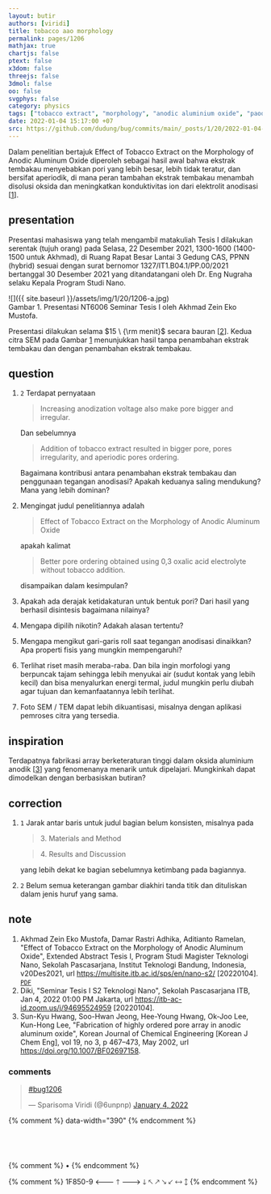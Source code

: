 ```yaml
---
layout: butir
authors: [viridi]
title: tobacco aao morphology
permalink: pages/1206
mathjax: true
chartjs: false
ptext: false
x3dom: false
threejs: false
3dmol: false
oo: false
svgphys: false
category: physics
tags: ["tobacco extract", "morphology", "anodic aluminium oxide", "paoo", "experiment", "extended abstract thesis 1", "january", "2022", "28720007", "akhmad zein eko mustofa", "damar rastri adhika", "aditianto ramelan"]
date: 2022-01-04 15:17:00 +07
src: https://github.com/dudung/bug/commits/main/_posts/1/20/2022-01-04-tobacco-aao-morphology.md
---
```

Dalam penelitian bertajuk Effect of Tobacco Extract on the Morphology of Anodic Aluminum Oxide diperoleh sebagai hasil awal bahwa ekstrak tembakau menyebabkan pori yang lebih besar, lebih tidak teratur, dan bersifat aperiodik, di mana peran tambahan ekstrak tembakau menambah disolusi oksida dan meningkatkan konduktivitas ion dari elektrolit anodisasi [[1](#r01)].


## presentation
Presentasi mahasiswa yang telah mengambil matakuliah Tesis I dilakukan serentak (tujuh orang) pada Selasa, 22 Desember 2021, 1300-1600 (1400-1500 untuk Akhmad), di Ruang Rapat Besar Lantai 3 Gedung CAS, PPNN (hybrid) sesuai dengan surat bernomor 1327/IT1.B04.1/PP.00/2021 bertanggal 30 Desember 2021 yang ditandatangani oleh Dr. Eng Nugraha selaku Kepala Program Studi Nano.

![]({{ site.baseurl }}/assets/img/1/20/1206-a.jpg) \
Gambar <a name="fig1">1</a>. Presentasi NT6006 Seminar Tesis I oleh Akhmad Zein Eko Mustofa.

Presentasi dilakukan selama $15 \ {\rm menit}$ secara bauran [[2](#r02)]. Kedua citra SEM pada Gambar [1](#fig1) menunjukkan hasil tanpa penambahan ekstrak tembakau dan dengan penambahan ekstrak tembakau.


## question
1. `2` Terdapat pernyataan
	
	> Increasing anodization voltage also make pore bigger and irregular.
	
	Dan sebelumnya 
	
	> Addition of tobacco extract resulted in bigger pore, pores irregularity, and aperiodic pores ordering.
	
	Bagaimana kontribusi antara penambahan ekstrak tembakau dan penggunaan tegangan anodisasi? Apakah keduanya saling mendukung? Mana yang lebih dominan?

2. Mengingat judul penelitiannya adalah
	
	> Effect of Tobacco Extract on the Morphology of Anodic Aluminum Oxide

	apakah kalimat
	
	> Better pore ordering obtained using 0,3 oxalic acid electrolyte without tobacco addition.
	
	disampaikan dalam kesimpulan?

3. Apakah ada derajak ketidakaturan untuk bentuk pori? Dari hasil yang berhasil disintesis bagaimana nilainya?

4. Mengapa dipilih nikotin? Adakah alasan tertentu?

5. Mengapa mengikut gari-garis roll saat tegangan anodisasi dinaikkan? Apa properti fisis yang mungkin mempengaruhi?

6. Terlihat riset masih meraba-raba. Dan bila ingin morfologi yang berpuncak tajam sehingga lebih menyukai air (sudut kontak yang lebih kecil) dan bisa menyalurkan energi termal, judul mungkin perlu diubah agar tujuan dan kemanfaatannya lebih terlihat.

7. Foto SEM / TEM dapat lebih dikuantisasi, misalnya dengan aplikasi pemroses citra yang tersedia.


## inspiration
Terdapatnya fabrikasi array berketeraturan tinggi dalam oksida aluminium anodik [[3](#r03)] yang fenomenanya menarik untuk dipelajari. Mungkinkah dapat dimodelkan dengan berbasiskan butiran?


## correction
1. `1` Jarak antar baris untuk judul bagian belum konsisten, misalnya pada
	> 3$.$ Materials and Method
	
	> 4$.$ Results and Discussion
	
	yang lebih dekat ke bagian sebelumnya ketimbang pada bagiannya.

2. `2` Belum semua keterangan gambar diakhiri tanda titik dan dituliskan dalam jenis huruf yang sama.


## note
1. <a name='r01'></a>Akhmad Zein Eko Mustofa, Damar Rastri Adhika, Aditianto Ramelan, "Effect of Tobacco Extract on the Morphology of Anodic Aluminum Oxide", Extended Abstract Tesis I, Program Studi Magister Teknologi Nano, Sekolah Pascasarjana, Institut Teknologi Bandung, Indonesia, v20Des2021, url <https://multisite.itb.ac.id/sps/en/nano-s2/> [20220104]. [`PDF`](https://drive.google.com/file/d/19pFuCbSxh-3U1fjiSZjZD2bpAbDQTJF7/view?usp=sharing)
2. <a name='r02'></a>Diki, "Seminar Tesis I S2 Teknologi Nano", Sekolah Pascasarjana  ITB, Jan 4, 2022 01:00 PM Jakarta, url <https://itb-ac-id.zoom.us/j/94695524959> [20220104].
3. <a name='r03'></a>Sun-Kyu Hwang, Soo-Hwan Jeong, Hee-Young Hwang, Ok-Joo Lee, Kun-Hong Lee, "Fabrication of highly ordered pore array in anodic aluminum oxide", Korean Journal of Chemical Engineering [Korean J Chem Eng], vol 19, no 3, p 467–473, May 2002, url <https://doi.org/10.1007/BF02697158>.

### comments
<blockquote class="twitter-tweet" data-width="390"><p lang="und" dir="ltr"><a href="https://twitter.com/hashtag/bug1206?src=hash&amp;ref_src=twsrc%5Etfw">#bug1206</a></p>&mdash; Sparisoma Viridi (@6unpnp) <a href="https://twitter.com/6unpnp/status/1478279113538367488?ref_src=twsrc%5Etfw">January 4, 2022</a></blockquote> <script async src="https://platform.twitter.com/widgets.js" charset="utf-8"></script>
{% comment %} data-width="390" {% endcomment %}


## &nbsp;
{% comment %} []() &bull; []() {% endcomment %}


{% comment %} 1F850-9 🡐 🡑 🡒 🡓 🡔 🡕 🡖 🡗 🡘 🡙 {% endcomment %}